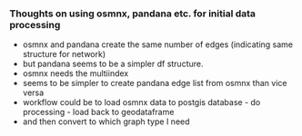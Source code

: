 
### Thoughts on using osmnx, pandana etc. for initial data processing

- osmnx and pandana create the same number of edges (indicating same structure for network)
- but pandana seems to be a simpler df structure.
- osmnx needs the multiindex
- seems to be simpler to create pandana edge list from osmnx than vice versa
- workflow could be to load osmnx data to postgis database - do processing - load back to geodataframe
- and then convert to which graph type I need
